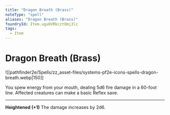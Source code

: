 ```yaml
---
title: "Dragon Breath (Brass)"
noteType: "spell"
aliases: "Dragon Breath (Brass)"
foundryId: Item.uguOVRkcztQmj3lz
tags:
  - Item
---
```


# Dragon Breath (Brass)
![[pathfinder2e/Spells/zz_asset-files/systems-pf2e-icons-spells-dragon-breath.webp|150]]

You spew energy from your mouth, dealing 5d6 fire damage in a 60-foot line. Affected creatures can make a basic Reflex save.

* * *

**Heightened (+1)** The damage increases by 2d6.
